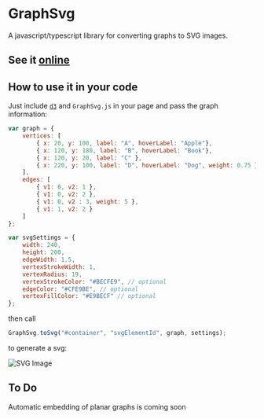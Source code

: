 # GraphSvg
A javascript/typescript library for converting graphs to SVG images.

## See it [online](http://reza1024.github.io/GraphSvg/)

## How to use it in your code
Just include [`d3`](http://d3js.org/d3.v3.min.js) and `GraphSvg.js` in your page and pass the graph information:

``` javascript
var graph = {
	vertices: [
		{ x: 20, y: 100, label: "A", hoverLabel: "Apple"},
		{ x: 120, y: 180, label: "B", hoverLabel: "Book"},
		{ x: 120, y: 20, label: "C" },
		{ x: 220, y: 100, label: "D", hoverLabel: "Dog", weight: 0.75 }
	],
	edges: [
		{ v1: 0, v2: 1 },
		{ v1: 0, v2: 2 },
		{ v1: 0, v2 : 3, weight: 5 },
		{ v1: 1, v2: 2 }
	]
};

var svgSettings = {
	width: 240,
	height: 200,
	edgeWidth: 1.5,
	vertexStrokeWidth: 1,
	vertexRadius: 19,
	vertexStrokeColor: "#BECFE9", // optional
	edgeColor: "#CFE9BE", // optional
	vertexFillColor: "#E9BECF" // optional
};
```
then call
``` javascript
GraphSvg.toSvg("#container", "svgElementId", graph, settings);
```

to generate a svg:

![SVG Image](http://reza1024.github.io/GraphSvg/GraphSvg.svg)

## To Do
Automatic embedding of planar graphs is coming soon
